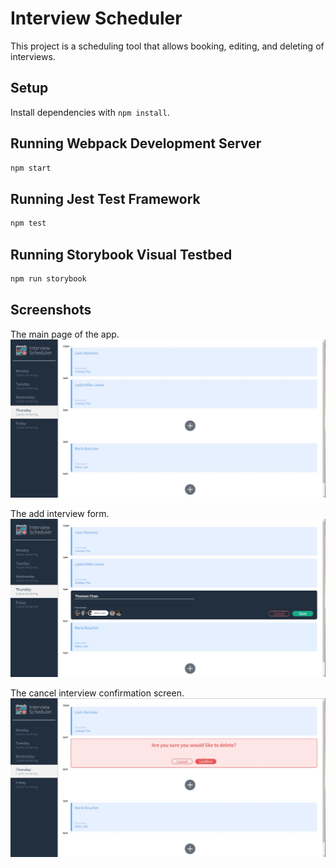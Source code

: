 # Interview Scheduler
This project is a scheduling tool that allows booking, editing, and deleting of interviews.

## Setup

Install dependencies with `npm install`.

## Running Webpack Development Server

```sh
npm start
```

## Running Jest Test Framework

```sh
npm test
```

## Running Storybook Visual Testbed

```sh
npm run storybook
```
## Screenshots

The main page of the app.
!["The main page of the app"](https://github.com/zachmanac/scheduler/blob/master/docs/scheduler-main-page.jpg?raw=true)

The add interview form.
!["The add interview form"](https://github.com/zachmanac/scheduler/blob/master/docs/scheduler-add-interview.jpg?raw=true)

The cancel interview confirmation screen.
!["The cancel interview confirmation screen"](https://github.com/zachmanac/scheduler/blob/master/docs/scheduler-delete-page.jpg?raw=true)